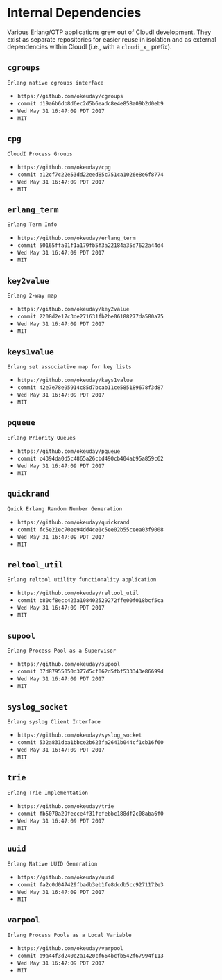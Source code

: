 Internal Dependencies
=====================

Various Erlang/OTP applications grew out of CloudI development.
They exist as separate repositories for easier reuse in isolation and
as external dependencies within CloudI (i.e., with a `cloudi_x_` prefix).

`cgroups`
---------
`Erlang native cgroups interface`

- `https://github.com/okeuday/cgroups`
- `commit d19a6b6db8d6ec2d5b6eadc8e4e858a09b2d0eb9`
- `Wed May 31 16:47:09 PDT 2017`
- `MIT`

`cpg`
-----
`CloudI Process Groups`

- `https://github.com/okeuday/cpg`
- `commit a12cf7c22e53dd22eed85c751ca1026e8e6f8774`
- `Wed May 31 16:47:09 PDT 2017`
- `MIT`

`erlang_term`
-------------
`Erlang Term Info`

- `https://github.com/okeuday/erlang_term`
- `commit 50165ffa01f1a179fb5f3a22184a35d7622a44d4`
- `Wed May 31 16:47:09 PDT 2017`
- `MIT`

`key2value`
-----------
`Erlang 2-way map`

- `https://github.com/okeuday/key2value`
- `commit 2208d2e17c3de271631fb2be06188277da580a75`
- `Wed May 31 16:47:09 PDT 2017`
- `MIT`

`keys1value`
------------
`Erlang set associative map for key lists`

- `https://github.com/okeuday/keys1value`
- `commit 42e7e78e95914c85d7bcab11ce585189678f3d87`
- `Wed May 31 16:47:09 PDT 2017`
- `MIT`

`pqueue`
--------
`Erlang Priority Queues`

- `https://github.com/okeuday/pqueue`
- `commit c4394da0d5c4865a26cbd490cb404ab95a859c62`
- `Wed May 31 16:47:09 PDT 2017`
- `MIT`

`quickrand`
-----------
`Quick Erlang Random Number Generation`

- `https://github.com/okeuday/quickrand`
- `commit fc5e21ec70ee94dd4ce1c5ee02b55ceea03f9008`
- `Wed May 31 16:47:09 PDT 2017`
- `MIT`

`reltool_util`
--------------
`Erlang reltool utility functionality application`

- `https://github.com/okeuday/reltool_util`
- `commit b80cf8ecc423a108402529272ffe00f018bcf5ca`
- `Wed May 31 16:47:09 PDT 2017`
- `MIT`

`supool`
--------
`Erlang Process Pool as a Supervisor`

- `https://github.com/okeuday/supool`
- `commit 37d87955050d377d5cf062d5fbf533343e86699d`
- `Wed May 31 16:47:09 PDT 2017`
- `MIT`

`syslog_socket`
---------------
`Erlang syslog Client Interface`

- `https://github.com/okeuday/syslog_socket`
- `commit 532a831dba1bbce2b623fa2641b044cf1cb16f60`
- `Wed May 31 16:47:09 PDT 2017`
- `MIT`

`trie`
------
`Erlang Trie Implementation`

- `https://github.com/okeuday/trie`
- `commit fb5070a29fecce4f31fefebbc188df2c08aba6f0`
- `Wed May 31 16:47:09 PDT 2017`
- `MIT`

`uuid`
------
`Erlang Native UUID Generation`

- `https://github.com/okeuday/uuid`
- `commit fa2c0d047429fbadb3eb1fe8dcdb5cc9271172e3`
- `Wed May 31 16:47:09 PDT 2017`
- `MIT`

`varpool`
---------
`Erlang Process Pools as a Local Variable`

- `https://github.com/okeuday/varpool`
- `commit a9a44f3d240e2a1420cf664bcfb542f67994f113`
- `Wed May 31 16:47:09 PDT 2017`
- `MIT`

